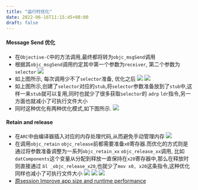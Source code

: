 ```yaml
---
title: "运行时优化"
date: 2022-06-16T11:15:45+08:00
draft: false
---
```


#### Message Send 优化
* 在`Objective-C`中的方法调用,最终都将转为`objc_msgSend`调用
* 根据其`objc_msgSend`调用约定其中第一个参数为`receiver`, 第二个参数为`selector`
![](./01.png)
* 如上图所示, 每次调用少不了`selector`准备, 优化之后
![](./02.png)
![](./03.png)
* 如上图所示,创建了`selector`对应的`stub`,将`selector`参数准备放到了`stub`中,这样一来`stub`就可以复用,同时也就少了很多获取`selector`的 `adrp` `ldr`指令,另一方面也就减小了可执行文件大小
* 同时这种优化有两种优化模式,如下图所示.
![](./04.png)

#### Retain and release
* 在`ARC`中由编译器插入对应的内存处理代码,从而避免手动管理内存
![](./05.png)
* 在调用`objc_retain` `objc_release`前都需要准备`x0`寄存器.而优化的方式则是通过将参数准备调整为一系列`objc_retain_xx` `objc_release_xx`调用,
比如`datComponents`这个变量从分配到释放一直保持在`x20`寄存器中,那么在释放时则直接通过 `bl _objc_release_x20`,也就少了`mov x0, x20`这条指令,这种优化同样也减小了可执行文件大小
![](./06.png)
![](./07.png)
![](./08.png)
* [原session Improve app size and runtime performance](https://developer.apple.com/videos/play/wwdc2022/110363/)

